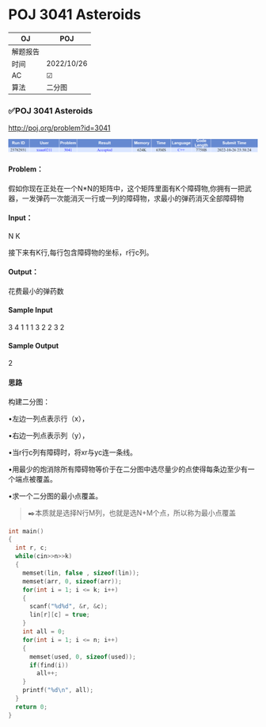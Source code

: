# POJ 3041 Asteroids

| OJ   | POJ        |
| ---- | ---------- |
| 解题报告 |            |
| 时间   | 2022/10/26 |
| AC   | ☑          |
| 算法   | 二分图        |

### ✅POJ 3041 Asteroids

<http://poj.org/problem?id=3041>

![](image/image_eH8LoQJXQS.png)

#### Problem：

假如你现在正处在一个N\*N的矩阵中，这个矩阵里面有K个障碍物,你拥有一把武器，一发弹药一次能消灭一行或一列的障碍物，求最小的弹药消灭全部障碍物

#### Input：

N K

接下来有K行,每行包含障碍物的坐标，r行c列。

#### Output：

花费最小的弹药数

#### Sample Input

3 4
1 1
1 3
2 2
3 2

#### Sample Output

2

#### 思路

构建二分图：

•左边一列点表示行（x），

•右边一列点表示列（y），

•当r行c列有障碍时，将xr与yc连一条线。

•用最少的炮消除所有障碍物等价于在二分图中选尽量少的点使得每条边至少有一个端点被覆盖。

•求一个二分图的最小点覆盖。

> ✒️本质就是选择N行M列，也就是选N+M个点，所以称为最小点覆盖

```c++
int main()
{
  int r, c;
  while(cin>>n>>k)
  {
    memset(lin, false , sizeof(lin));
    memset(arr, 0, sizeof(arr));
    for(int i = 1; i <= k; i++)
    {
      scanf("%d%d", &r, &c);
      lin[r][c] = true;
    }
    int all = 0;
    for(int i = 1; i <= n; i++)
    {
      memset(used, 0, sizeof(used));
      if(find(i))
        all++;
    }
    printf("%d\n", all);
  }
  return 0;
}
```
